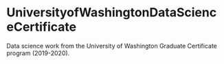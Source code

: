 # UniversityofWashingtonDataScienceCertificate
Data science work from the University of Washington Graduate Certificate program (2019-2020).
